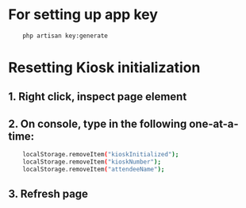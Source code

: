 # For setting up app key
```bash
    php artisan key:generate
```

# Resetting Kiosk initialization
## 1. Right click, inspect page element
## 2. On console, type in the following one-at-a-time:
```bash
    localStorage.removeItem("kioskInitialized");
    localStorage.removeItem("kioskNumber");
    localStorage.removeItem("attendeeName");
```
## 3. Refresh page
